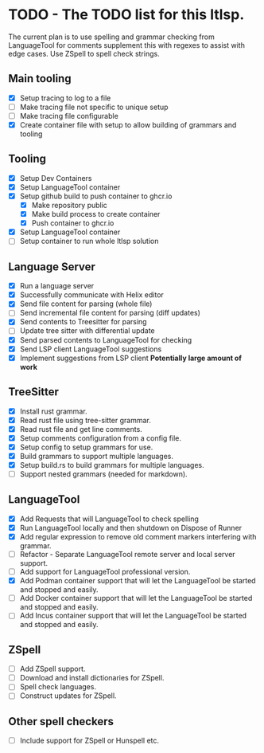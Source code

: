 # TODO - The TODO list for this ltlsp.

The current plan is to use spelling and grammar checking from LanguageTool for comments supplement
this with regexes to assist with edge cases. Use ZSpell to spell check strings.

## Main tooling
- [x] Setup tracing to log to a file
- [ ] Make tracing file not specific to unique setup
- [ ] Make tracing file configurable
- [x] Create container file with setup to allow building of grammars and tooling

## Tooling
- [x] Setup Dev Containers
- [x] Setup LanguageTool container
- [x] Setup github build to push container to ghcr.io
	- [x] Make repository public
	- [x] Make build process to create container
	- [x] Push container to ghcr.io
- [x] Setup LanguageTool container
- [ ] Setup container to run whole ltlsp solution

## Language Server
- [x] Run a language server
- [x] Successfully communicate with Helix editor
- [x] Send file content for parsing (whole file)
- [ ] Send incremental file content for parsing (diff updates)
- [x] Send contents to Treesitter for parsing
- [ ] Update tree sitter with differential update
- [x] Send parsed contents to LanguageTool for checking
- [x] Send LSP client LanguageTool suggestions
- [x] Implement suggestions from LSP client **Potentially large amount of work**

## TreeSitter
- [x] Install rust grammar.
- [x] Read rust file using tree-sitter grammar.
- [x] Read rust file and get line comments.
- [x] Setup comments configuration from a config file.
- [x] Setup config to setup grammars for use.
- [x] Build grammars to support multiple languages.
- [x] Setup build.rs to build grammars for multiple languages. 
- [ ] Support nested grammars (needed for markdown).

## LanguageTool
- [x] Add Requests that will LanguageTool to check spelling
- [x] Run LanguageTool locally and then shutdown on Dispose of Runner
- [x] Add regular expression to remove old comment markers interfering with grammar.
- [ ] Refactor - Separate LanguageTool remote server and local server support.
- [ ] Add support for LanguageTool professional version.
- [x] Add Podman container support that will let the LanguageTool be started and stopped and easily.
- [ ] Add Docker container support that will let the LanguageTool be started and stopped and easily.
- [ ] Add Incus container support that will let the LanguageTool be started and stopped and easily.

## ZSpell
- [ ] Add ZSpell support.
- [ ] Download and install dictionaries for ZSpell.
- [ ] Spell check languages.
- [ ] Construct updates for ZSpell.

## Other spell checkers
- [ ] Include support for ZSpell or Hunspell etc.
